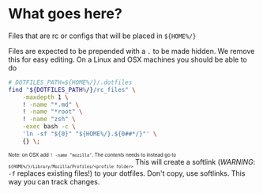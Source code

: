 # What goes here?
Files that are rc or configs that will be placed in `${HOME%/}`

Files are expected to be prepended with a `.` to be made hidden.
We remove this for easy editing. 
On a Linux and OSX machines you should be able to do
```bash
# DOTFILES_PATH=${HOME%/}/.dotfiles
find "${DOTFILES_PATH%/}/rc_files" \
    -maxdepth 1 \
    ! -name "*.md" \
    ! -name "*root" \
    ! -name "zsh" \
    -exec bash -c \
    'ln -sf "${0}" "${HOME%/}.${0##*/}"' \
    {} \; 
```
<sub><sub>Note: on OSX add `! -name "mozilla"`. The _contents_ needs to instead 
go to `${HOME%/}/Library/Mozilla/Profiles/<profile folder>`</sub></sub>
This will create a softlink (*WARNING*: `-f` replaces existing files!) to your dotfiles.
Don't copy, use softlinks.
This way you can track changes.
